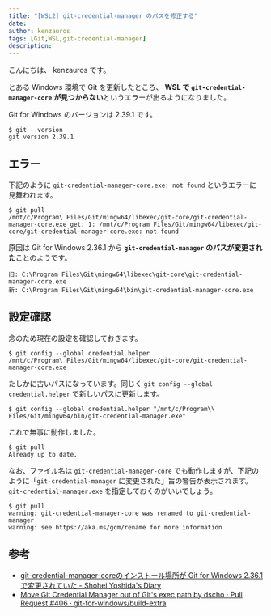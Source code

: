 ```yaml
---
title: "[WSL2] git-credential-manager のパスを修正する"
date: 
author: kenzauros
tags: [Git,WSL,git-credential-manager]
description: 
---
```


こんにちは、 kenzauros です。

とある Windows 環境で Git を更新したところ、 **WSL で `git-credential-manager-core` が見つからない**というエラーが出るようになりました。

Git for Windows のバージョンは 2.39.1 です。

```bash:title=bash&nbsp;on&nbsp;WSL2
$ git --version
git version 2.39.1
```

## エラー

下記のように `git-credential-manager-core.exe: not found` というエラーに見舞われます。

```bash:title=bash&nbsp;on&nbsp;WSL2
$ git pull
/mnt/c/Program\ Files/Git/mingw64/libexec/git-core/git-credential-manager-core.exe get: 1: /mnt/c/Program Files/Git/mingw64/libexec/git-core/git-credential-manager-core.exe: not found
```

原因は Git for Windows 2.36.1 から **`git-credential-manager` のパスが変更された**ことのようです。

```:title=git-credential-managerのパス
旧: C:\Program Files\Git\mingw64\libexec\git-core\git-credential-manager-core.exe
新: C:\Program Files\Git\mingw64\bin\git-credential-manager-core.exe
```

## 設定確認

念のため現在の設定を確認しておきます。

```bash:title=bash&nbsp;on&nbsp;WSL2
$ git config --global credential.helper
/mnt/c/Program\ Files/Git/mingw64/libexec/git-core/git-credential-manager-core.exe
```

たしかに古いパスになっています。同じく `git config --global credential.helper` で新しいパスに更新します。

```bash:title=bash&nbsp;on&nbsp;WSL2
$ git config --global credential.helper "/mnt/c/Program\\ Files/Git/mingw64/bin/git-credential-manager.exe"
```

これで無事に動作しました。

```bash:title=bash&nbsp;on&nbsp;WSL2
$ git pull
Already up to date.
```

なお、ファイル名は `git-credential-manager-core` でも動作しますが、下記のように「`git-credential-manager` に変更された」旨の警告が表示されます。 `git-credential-manager.exe` を指定しておくのがいいでしょう。

```bash:title=bash&nbsp;on&nbsp;WSL2
$ git pull
warning: git-credential-manager-core was renamed to git-credential-manager
warning: see https://aka.ms/gcm/rename for more information
```

## 参考

- [git-credential-manager-coreのインストール場所が Git for Windows 2.36.1で変更されていた - Shohei Yoshida's Diary](https://syohex.hatenablog.com/entry/2022/05/27/013017)
- [Move Git Credential Manager out of Git's exec path by dscho · Pull Request #406 · git-for-windows/build-extra](https://github.com/git-for-windows/build-extra/pull/406)
